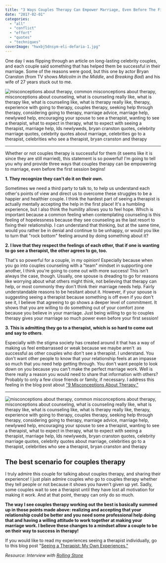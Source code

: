 ```yaml
---
title: "3 Ways Couples Therapy Can Empower Marriage, Even Before The First Session"
date: "2017-02-01"
categories: 
  - "all"
  - "conflict"
  - "effort"
  - "quotes"
  - "techniques"
coverImage: "hwxbj5dnsym-eli-defaria-1.jpg"
---
```


One day I was flipping through an article on long-lasting celebrity couples, and each couple said something that has helped them be successful in their marriage. Some of the reasons were good, but this one by actor Bryan Cranston (from TV shows _Malcolm in the Middle_, and _Breaking Bad_) and his wife of 27 years stuck out to me.

![misconceptions about therapy, common misconceptions about therapy, misconceptions about counseling, what is counseling really like, what is therapy like, what is counseling like, what is therapy really like, therapy, experience with going to therapy, couples therapy, seeking help through therapy, considering going to therapy, marriage advice, marriage help, newlywed help, encouraging your spouse to see a therapist, wanting to see a therapist, what to expect in therapy, what to expect with seeing a therapist, marriage help, lds newlyweds, bryan cranston quotes, celebrity marriage quotes, celebrity quotes about marriage, celebrities go to a therapist, celebrities who see a therapist, bryan cranston and therapy](/images/bryan-cranston-quote-on-therapy-1.png)

* * *

Whether or not couples therapy is successful for them (it seems like it is since they are still married), this statement is so powerful! I'm going to tell you why and provide three ways that couples therapy can be empowering to marriage, even before the first session begins!

**1\. They recognize they can't do it on their own.**

Sometimes we need a third party to talk to, to help us understand each other's points of view and direct us to overcome these struggles to be a happier and healthier couple. I think the hardest part of seeing a therapist is actually mentally accepting the help in the first place! It's a humbling experience, but I also think the humility allows you to feel hope. Which is important because a common feeling when contemplating counseling is this feeling of hopelessness because they see counseling as the last resort to fixing their relationship. I can understand that thinking, but at the same time, would you rather be in denial and continue to be unhappy, or would you like to turn that "rock bottom" feeling around by doing something about it?

**2\. I love that they respect the feelings of each other, that if one is wanting to go see a therapist, the other agrees to go, too.**

That's so powerful for a couple, in my opinion! Especially because when you go into couples counseling with a "team" mindset in supporting one another, I think you're going to come out with more success! This isn't always the case, though. Usually, one spouse is dreading to go for reasons like worrying about what others might think, not believing that therapy can help, or most commonly they don't think their marriage needs help. Fairly understandable reasons to be hesitant about it. However, if your spouse is suggesting seeing a therapist because something is off even if you don't see it, I believe that agreeing to go shows a deeper level of commitment. It shows that you are willing to do something out of your comfort zone because you believe in your marriage. Just being willing to go to couples therapy gives your marriage so much power even before your first session!

**3\. This is admitting they go to a therapist, which is so hard to come out and say to others**.

Especially with the stigma society has created around it that has a way of making us feel embarrassed or weak because we maybe aren't  as successful as other couples who don't see a therapist. I understand. You don't want other people to know that your relationship feels at an impasse so much that you need help getting through. You don't want people to look down on you because you can't make the perfect marriage work. Well is there really a reason you would need to share that information with others? Probably to only a few close friends or family, if necessary. I address this feeling in the blog post about ["9 Misconceptions About Therapy."](http://freshlymarried.com/9-misconceptions-about-therapy/)

* * *

![misconceptions about therapy, common misconceptions about therapy, misconceptions about counseling, what is counseling really like, what is therapy like, what is counseling like, what is therapy really like, therapy, experience with going to therapy, couples therapy, seeking help through therapy, considering going to therapy, marriage advice, marriage help, newlywed help, encouraging your spouse to see a therapist, wanting to see a therapist, what to expect in therapy, what to expect with seeing a therapist, marriage help, lds newlyweds, bryan cranston quotes, celebrity marriage quotes, celebrity quotes about marriage, celebrities go to a therapist, celebrities who see a therapist, bryan cranston and therapy](/images/xlbjdtrqk8-shelby-deeter.jpg)

## The best scenario for couples therapy

I truly admire this couple for talking about couples therapy, and sharing their experience! I just plain admire couples who go to couples therapy whether they tell people or not because it shows you haven't given up yet. Sadly, some couples wait to see a therapist until they have lost all motivation for making it work. And at that point, therapy can only do so much.

**The way I see couples therapy working out the best is basically summed up in those points made above: realizing and accepting that your relationship could be better and you need some professional help doing that and having a willing attitude to work together at making your marriage work. I believe these changes to a mindset allow a couple to be on their way to success in therapy!**

If you would like to read my experiences seeing a therapist individually, go to this blog post "[Seeing a Therapist: My Own Experiences."](http://freshlymarried.com/seeing-a-therapist-my-own-experiences/)

_Resource: Interview with [Rolling Stone](http://www.rollingstone.com/tv/news/breaking-bad-q-a-bryan-cranston-on-walter-whites-morality-20130913)_
